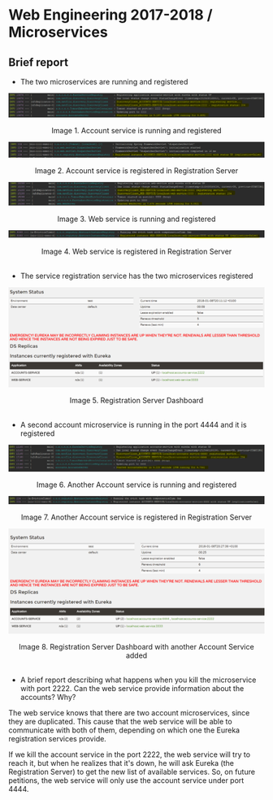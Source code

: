 # Web Engineering 2017-2018 / Microservices

## Brief report

* The two microservices are running and registered

![AccountServiceRunning_AccountServiceLog](images/0_accountServerRunningAndRegistered_LogAccountServer.png)
<center>Image 1. Account service is running and registered</center>

![AccountServiceRunning_RegistrationServerLog](images/1_accountServerRegistered_LogRegistrationServer.png)
<center>Image 2. Account service is registered in Registration Server</center>

![WebServiceRunning_WebServiceLog](images/2_webServerRunningAndRegistered_LogWebServer.png)
<center>Image 3. Web service is running and registered</center>

![WebServiceRunning_RegistrationServerLog](images/3_webServerRegistered_LogRegistrationServer.png)
<center>Image 4. Web service is registered in Registration Server</center>
<br>

* The service registration service has the two microservices registered

![RegistrationServerDashboard](images/4_webServiceRegisteredInEureka.png)
<center>Image 5. Registration Server Dashboard</center>
<br>

* A second account microservice is running in the port 4444 and it is registered

![AnotherAccountServiceRunning_AccountServiceLog](images/5_anotherAccountServiceRegisteredInEureka_LogAccountServer.png)
<center>Image 6. Another Account service is running and registered</center>

![AnotherAccountServiceRunning_RegistrationServerLog](images/6_anotherAccountServiceRegisteredInEureka_LogRegistrationServer.png)
<center>Image 7. Another Account service is registered in Registration Server</center>

![RegistrationServerDashboardWithAnotherAccountService](images/7_anotherAccountServiceRegisteredInEureka.png)
<center>Image 8. Registration Server Dashboard with another Account Service added</center>
<br>

* A brief report describing what happens when you kill the microservice with port 2222. Can the web service provide information about the accounts? Why?

The web service knows that there are two account microservices, since they are duplicated.
This cause that the web service will be able to communicate with both of them, 
depending on which one the Eureka registration services provide.

If we kill the account service in the port 2222, the web service will try to reach it, but
when he realizes that it's down, he will ask Eureka (the Registration Server) to get the
new list of available services. So, on future petitions, the web service will only use the 
account service under port 4444.